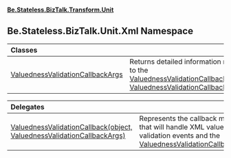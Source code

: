 #### [Be.Stateless.BizTalk.Transform.Unit](README.md 'README')

## Be.Stateless.BizTalk.Unit.Xml Namespace

| Classes | |
| :--- | :--- |
| [ValuednessValidationCallbackArgs](ValuednessValidationCallbackArgs.md 'Be.Stateless.BizTalk.Unit.Xml.ValuednessValidationCallbackArgs') | Returns detailed information related to the [ValuednessValidationCallback(object, ValuednessValidationCallbackArgs)](ValuednessValidationCallback(object,ValuednessValidationCallbackArgs).md 'Be.Stateless.BizTalk.Unit.Xml.ValuednessValidationCallback(object, Be.Stateless.BizTalk.Unit.Xml.ValuednessValidationCallbackArgs)'). |

| Delegates | |
| :--- | :--- |
| [ValuednessValidationCallback(object, ValuednessValidationCallbackArgs)](ValuednessValidationCallback(object,ValuednessValidationCallbackArgs).md 'Be.Stateless.BizTalk.Unit.Xml.ValuednessValidationCallback(object, Be.Stateless.BizTalk.Unit.Xml.ValuednessValidationCallbackArgs)') | Represents the callback method that will handle XML valuedness validation events and the [ValuednessValidationCallbackArgs](ValuednessValidationCallbackArgs.md 'Be.Stateless.BizTalk.Unit.Xml.ValuednessValidationCallbackArgs'). |
